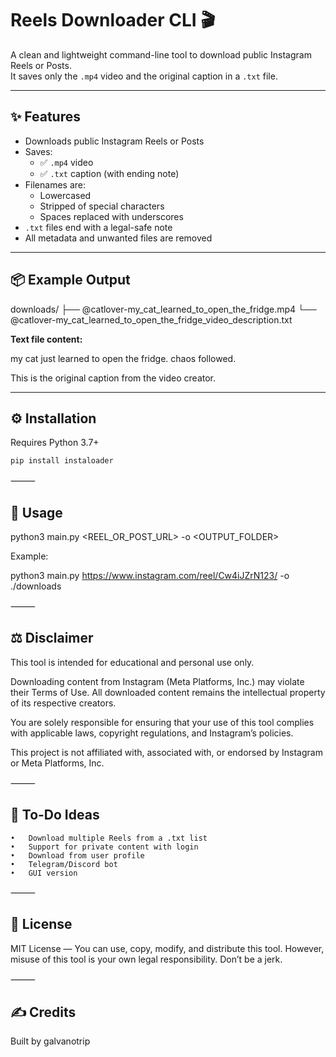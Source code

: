 # Reels Downloader CLI 🎬

A clean and lightweight command-line tool to download public Instagram Reels or Posts.  
It saves only the `.mp4` video and the original caption in a `.txt` file.

---

## ✨ Features

- Downloads public Instagram Reels or Posts
- Saves:
  - ✅ `.mp4` video
  - ✅ `.txt` caption (with ending note)
- Filenames are:
  - Lowercased
  - Stripped of special characters
  - Spaces replaced with underscores
- `.txt` files end with a legal-safe note
- All metadata and unwanted files are removed

---

## 📦 Example Output

downloads/
├── @catlover-my_cat_learned_to_open_the_fridge.mp4
└── @catlover-my_cat_learned_to_open_the_fridge_video_description.txt

**Text file content:**

my cat just learned to open the fridge. chaos followed.

This is the original caption from the video creator.

---

## ⚙️ Installation

Requires Python 3.7+

```bash
pip install instaloader
```


⸻

## 🚀 Usage

python3 main.py <REEL_OR_POST_URL> -o <OUTPUT_FOLDER>

Example:

python3 main.py https://www.instagram.com/reel/Cw4iJZrN123/ -o ./downloads



⸻

## ⚖️ Disclaimer

This tool is intended for educational and personal use only.

Downloading content from Instagram (Meta Platforms, Inc.) may violate their Terms of Use.
All downloaded content remains the intellectual property of its respective creators.

You are solely responsible for ensuring that your use of this tool complies with applicable laws, copyright regulations, and Instagram’s policies.

This project is not affiliated with, associated with, or endorsed by Instagram or Meta Platforms, Inc.

⸻

## 🧠 To-Do Ideas
	•	Download multiple Reels from a .txt list
	•	Support for private content with login
	•	Download from user profile
	•	Telegram/Discord bot
	•	GUI version

⸻

## 📄 License

MIT License — You can use, copy, modify, and distribute this tool.
However, misuse of this tool is your own legal responsibility. Don’t be a jerk.

⸻

## ✍️ Credits

Built by galvanotrip
